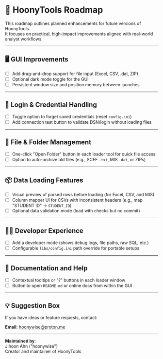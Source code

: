 # 🚧 HoonyTools Roadmap

This roadmap outlines planned enhancements for future versions of HoonyTools.  
It focuses on practical, high-impact improvements aligned with real-world analyst workflows.

---

## 🖥️ GUI Improvements

- [ ] Add drag-and-drop support for file input (Excel, CSV, .dat, ZIP)
- [ ] Optional dark mode toggle for the GUI
- [ ] Persistent window size and position memory between launches

---

## 🔐 Login & Credential Handling

- [ ] Toggle option to forget saved credentials (reset `config.ini`)
- [ ] Add connection test button to validate DSN/login without loading files

---

## 🧹 File & Folder Management

- [ ] One-click "Open Folder" button in each loader tool for quick file access
- [ ] Option to auto-archive old files (e.g., SCFF `.txt`, MIS `.dat`, or ZIPs)

---

## 📦 Data Loading Features

- [ ] Visual preview of parsed rows before loading (for Excel, CSV, and MIS)
- [ ] Column mapper UI for CSVs with inconsistent headers (e.g., map "STUDENT ID" → `STUDENT_ID`)
- [ ] Optional data validation mode (load with checks but no commit)

---

## 🧑‍💻 Developer Experience

- [ ] Add a developer mode (shows debug logs, file paths, raw SQL, etc.)
- [ ] Configurable `libs/config.ini` path override for portable setups

---

## 📜 Documentation and Help

- [ ] Contextual tooltips or "?" buttons in each loader window
- [ ] Button to open `README.md` or online docs from within the GUI

---

## 💡 Suggestion Box

If you have ideas or feature requests, contact:

**Email:** [hoonywise@proton.me](mailto:hoonywise@proton.me)

---

**Maintained by:**  
Jihoon Ahn ("hoonywise")  
Creator and maintainer of HoonyTools
